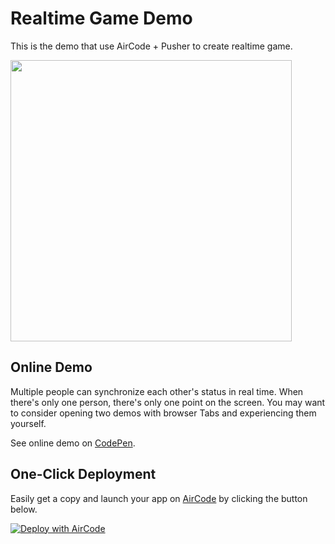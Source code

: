 # Realtime Game Demo

This is the demo that use AirCode + Pusher to create realtime game.

<img src="https://aircode-yvo.b-cdn.net/resource/1691744726252-5zfhs6da3we.jpg" width="450">

## Online Demo

Multiple people can synchronize each other's status in real time. When there's only one person, there's only one point on the screen. You may want to consider opening two demos with browser Tabs and experiencing them yourself.

See online demo on [CodePen](https://codepen.io/akira-cn/pen/QWJXpoz).

## One-Click Deployment

Easily get a copy and launch your app on [AirCode](https://aircode.io/) by clicking the button below.

[![Deploy with AirCode](https://aircode.io/aircode-deploy-button.svg)](https://aircode.io/dashboard?owner=AirCodeLabs&repo=aircode&branch=main&path=examples%2Frealtime-game-demo&appname=realtime-game-demo)
